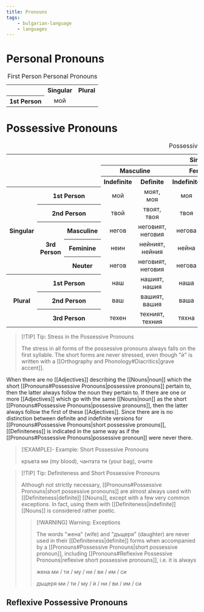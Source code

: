 ```yaml
---
title: Pronouns
tags:
    - bulgarian-language
    - languages
---
```


# Personal Pronouns

<table>
<caption>First Person Personal Pronouns</caption>
<tr>
<th style="text-align:center; vertical-align:middle"></th>
<th style="text-align:center; vertical-align:middle" colspan=3>Singular</th>
<th style="text-align:center; vertical-align:middle">Plural</th>
</tr>
<tr>
<th style="text-align:center; vertical-align:middle">1st Person</th>
<td style="text-align:center; vertical-align:middle">мой</td>
</tr>
</table>

# Possessive Pronouns

<table>
<caption>Possessive Pronouns</caption>
<tr>
<th style="text-align:center; vertical-align:middle" rowspan=3 colspan=3></th>
<th style="text-align:center; vertical-align:middle" colspan=6>Singular</th>
<th style="text-align:center; vertical-align:middle" rowspan=2 colspan=2>Plural</th>
<th style="text-align:center; vertical-align:middle" rowspan=3 colspan=2>Short</th>
</tr>
<tr>
<th style="text-align:center; vertical-align:middle" colspan=2>Masculine</th>
<th style="text-align:center; vertical-align:middle" colspan=2>Feminine</th>
<th style="text-align:center; vertical-align:middle" colspan=2>Neuter</th>
</tr>
<th style="text-align:center; vertical-align:middle">Indefinite</th>
<th style="text-align:center; vertical-align:middle">Definite</th>
<th style="text-align:center; vertical-align:middle">Indefinite</th>
<th style="text-align:center; vertical-align:middle">Definite</th>
<th style="text-align:center; vertical-align:middle">Indefinite</th>
<th style="text-align:center; vertical-align:middle">Definite</th>
<th style="text-align:center; vertical-align:middle">Indefinite</th>
<th style="text-align:center; vertical-align:middle">Definite</th>
<tr>
</tr>
<tr>
<th style="text-align:center; vertical-align:middle" rowspan=5>Singular</th>
<th style="text-align:center; vertical-align:middle" colspan=2>1st Person</th>
<td style="text-align:center; vertical-align:middle">мой</td>
<td style="text-align:center; vertical-align:middle">моят, моя</td>
<td style="text-align:center; vertical-align:middle">моя</td>
<td style="text-align:center; vertical-align:middle">моята</td>
<td style="text-align:center; vertical-align:middle">мое</td>
<td style="text-align:center; vertical-align:middle">моето</td>
<td style="text-align:center; vertical-align:middle">мои</td>
<td style="text-align:center; vertical-align:middle">моите</td>
<td style="text-align:center; vertical-align:middle">ми</td>
</tr>
<tr>
<th style="text-align:center; vertical-align:middle" colspan=2>2nd Person</th>
<td style="text-align:center; vertical-align:middle">твой</td>
<td style="text-align:center; vertical-align:middle">твоят, твоя</td>
<td style="text-align:center; vertical-align:middle">твоя</td>
<td style="text-align:center; vertical-align:middle">твоята</td>
<td style="text-align:center; vertical-align:middle">твое</td>
<td style="text-align:center; vertical-align:middle">твоето</td>
<td style="text-align:center; vertical-align:middle">твои</td>
<td style="text-align:center; vertical-align:middle">твоите</td>
<td style="text-align:center; vertical-align:middle">ти</td>
</tr>
<tr>
<th style="text-align:center; vertical-align:middle" rowspan=3>3rd Person</th>
<th style="text-align:center; vertical-align:middle">Masculine</th>
<td style="text-align:center; vertical-align:middle">негов</td>
<td style="text-align:center; vertical-align:middle">неговият, неговия</td>
<td style="text-align:center; vertical-align:middle">негова</td>
<td style="text-align:center; vertical-align:middle">неговата</td>
<td style="text-align:center; vertical-align:middle">негово</td>
<td style="text-align:center; vertical-align:middle">неговото</td>
<td style="text-align:center; vertical-align:middle">негови</td>
<td style="text-align:center; vertical-align:middle">неговите</td>
<td style="text-align:center; vertical-align:middle">му</td>
</tr>
<tr>
<th style="text-align:center; vertical-align:middle">Feminine</th>
<td style="text-align:center; vertical-align:middle">неин</td>
<td style="text-align:center; vertical-align:middle">нейният, нейния</td>
<td style="text-align:center; vertical-align:middle">нейна</td>
<td style="text-align:center; vertical-align:middle">нейната</td>
<td style="text-align:center; vertical-align:middle">нейно</td>
<td style="text-align:center; vertical-align:middle">нейното</td>
<td style="text-align:center; vertical-align:middle">нейни</td>
<td style="text-align:center; vertical-align:middle">нейните</td>
<td style="text-align:center; vertical-align:middle">ѝ</td>
</tr>
<tr>
<th style="text-align:center; vertical-align:middle">Neuter</th>
<td style="text-align:center; vertical-align:middle">негов</td>
<td style="text-align:center; vertical-align:middle">неговият, неговия</td>
<td style="text-align:center; vertical-align:middle">негова</td>
<td style="text-align:center; vertical-align:middle">неговата</td>
<td style="text-align:center; vertical-align:middle">негово</td>
<td style="text-align:center; vertical-align:middle">неговото</td>
<td style="text-align:center; vertical-align:middle">негови</td>
<td style="text-align:center; vertical-align:middle">неговите</td>
<td style="text-align:center; vertical-align:middle">му</td>
</tr>
<tr></tr>
<tr>
<th style="text-align:center; vertical-align:middle" rowspan=5>Plural</th>
<th style="text-align:center; vertical-align:middle" colspan=2>1st Person</th>
<td style="text-align:center; vertical-align:middle">наш</td>
<td style="text-align:center; vertical-align:middle">нашият, нашия</td>
<td style="text-align:center; vertical-align:middle">наша</td>
<td style="text-align:center; vertical-align:middle">нашата</td>
<td style="text-align:center; vertical-align:middle">наше</td>
<td style="text-align:center; vertical-align:middle">нашето</td>
<td style="text-align:center; vertical-align:middle">наши</td>
<td style="text-align:center; vertical-align:middle">нашите</td>
<td style="text-align:center; vertical-align:middle">ни</td>
</tr>
<tr>
<th style="text-align:center; vertical-align:middle" colspan=2>2nd Person</th>
<td style="text-align:center; vertical-align:middle">ваш</td>
<td style="text-align:center; vertical-align:middle">вашият, вашия</td>
<td style="text-align:center; vertical-align:middle">ваша</td>
<td style="text-align:center; vertical-align:middle">вашата</td>
<td style="text-align:center; vertical-align:middle">ваше</td>
<td style="text-align:center; vertical-align:middle">вашето</td>
<td style="text-align:center; vertical-align:middle">ваши</td>
<td style="text-align:center; vertical-align:middle">вашите</td>
<td style="text-align:center; vertical-align:middle">ви</td>
</tr>
<tr>
<th style="text-align:center; vertical-align:middle" colspan=2>3rd Person</th>
<td style="text-align:center; vertical-align:middle">техен</td>
<td style="text-align:center; vertical-align:middle">техният, техния</td>
<td style="text-align:center; vertical-align:middle">тяхна</td>
<td style="text-align:center; vertical-align:middle">тяхната</td>
<td style="text-align:center; vertical-align:middle">тяхно</td>
<td style="text-align:center; vertical-align:middle">тяхното</td>
<td style="text-align:center; vertical-align:middle">техни</td>
<td style="text-align:center; vertical-align:middle">техните</td>
<td style="text-align:center; vertical-align:middle">им</td>
</tr>
</table>

>[!TIP] Tip: Stress in the Possessive Pronouns
>
>The stress in all forms of the possessive pronouns always falls on the first syllable. The short forms are never stressed, even though "ѝ" is written with a [[Orthography and Phonology#Diacritics|grave accent]].
>

When there are no [[Adjectives]] describing the [[Nouns|noun]] which the short [[Pronouns#Possessive Pronouns|possessive pronouns]] pertain to, then the latter always follow the noun they pertain to. If there are one or more [[Adjectives]] which go with the same [[Nouns|noun]] as the short [[Pronouns#Possessive Pronouns|possessive pronouns]], then the latter always follow the first of these [[Adjectives]]. Since there are is no distinction between definite and indefinite versions for [[Pronouns#Possessive Pronouns|short possessive pronouns]], [[Definiteness]] is indicated in the same way as if the [[Pronouns#Possessive Pronouns|possessive pronoun]] were never there.

>[!EXAMPLE]- Example: Short Possessive Pronouns
>
>кръвта ми (my blood), чантата ти (your bag), очите 
>

>[!TIP] Tip: Definiteness and Short Possessive Pronouns
>
>Although not strictly necessary, [[Pronouns#Possessive Pronouns|short possessive pronouns]] are almost always used with [[Definiteness|definite]] [[Nouns]], except with a few very common exceptions. In fact, using them with [[Definiteness|indefinite]] [[Nouns]] is considered rather poetic.
>
>>[!WARNING] Warning: Exceptions
>>
>>The words "жена" (wife) and "дъщеря" (daughter) are never used in their [[Definiteness|definite]] forms when accompanied by a [[Pronouns#Possessive Pronouns|short possessive pronoun]], including [[Pronouns#Reflexive Possessive Pronouns|reflexive short possessive pronouns]], i.e. it is always
>>
>>жена ми / ти / му / ни / ви / им / си
>>
>>дъщеря ми / ти / му / ѝ / ни / ви / им / си
>>
>

## Reflexive Possessive Pronouns
